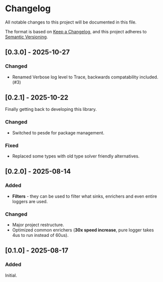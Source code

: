 # Changelog

All notable changes to this project will be documented in this file.

The format is based on [Keep a Changelog](https://keepachangelog.com/en/1.1.0/),
and this project adheres to [Semantic Versioning](https://semver.org/spec/v2.0.0.html).

## [0.3.0] - 2025-10-27

### Changed
* Renamed Verbose log level to Trace, backwards compatability included. (#3)

## [0.2.1] - 2025-10-22
Finally getting back to developing this library.

### Changed
* Switched to pesde for package management.

### Fixed
* Replaced some types with old type solver friendly alternatives.

## [0.2.0] - 2025-08-14

### Added
* **Filters** - they can be used to filter what sinks, enrichers and even entire loggers are used.

### Changed
* Major project restructure.
* Optimized common enrichers (**30x speed increase**, pure logger takes 4us to run instead of 60us).

## [0.1.0] - 2025-08-17

### Added
Initial.